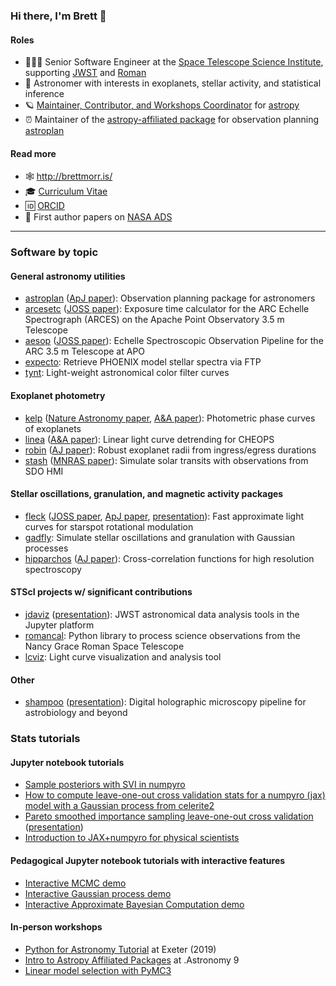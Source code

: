 ### Hi there, I'm Brett 👋

#### Roles
* 👨🏻‍💻 Senior Software Engineer at the [Space Telescope Science Institute](https://www.stsci.edu/), supporting [JWST](https://webb.nasa.gov/) and [Roman](https://roman.gsfc.nasa.gov)
* 🔭 Astronomer with interests in exoplanets, stellar activity, and statistical inference
* 🪐 [Maintainer, Contributor, and Workshops Coordinator](https://www.astropy.org/team.html) for [astropy](https://github.com/astropy/astropy)
* ⏰ Maintainer of the [astropy-affiliated package](https://www.astropy.org/affiliated/) for observation planning [astroplan](https://github.com/astropy/astroplan)

#### Read more
* 🕸 http://brettmorr.is/
* 🎓 [Curriculum Vitae](https://bmorris3.github.io/about/BrettMorrisCV.pdf)
* 🆔 [ORCID](https://orcid.org/0000-0003-2528-3409)
* 📝 First author papers on [NASA ADS](https://ui.adsabs.harvard.edu/public-libraries/0XXwPoW5Q362I-Dczvzwrg)

*** 

### Software by topic

#### General astronomy utilities
* [astroplan](https://github.com/astropy/astroplan) ([ApJ paper](https://ui.adsabs.harvard.edu/abs/2018AJ....155..128M/abstract)): Observation planning package for astronomers
* [arcesetc](https://github.com/bmorris3/arcesetc) ([JOSS paper](https://ui.adsabs.harvard.edu/abs/2019JOSS....4.1130M/abstract)): Exposure time calculator for the ARC Echelle Spectrograph (ARCES) on the Apache Point Observatory 3.5 m Telescope
* [aesop](https://github.com/bmorris3/aesop) ([JOSS paper](https://ui.adsabs.harvard.edu/abs/2018JOSS....3..854M/abstract)): Echelle Spectroscopic Observation Pipeline for the ARC 3.5 m Telescope at APO
* [expecto](https://github.com/bmorris3/expecto): Retrieve PHOENIX model stellar spectra via FTP
* [tynt](https://github.com/bmorris3/tynt): Light-weight astronomical color filter curves
  
#### Exoplanet photometry
* [kelp](https://github.com/bmorris3/kelp) ([Nature Astronomy paper](https://ui.adsabs.harvard.edu/abs/2021NatAs...5.1001H/abstract), [A&A paper](https://ui.adsabs.harvard.edu/abs/2022A%26A...660A.123M/abstract)): Photometric phase curves of exoplanets
* [linea](https://github.com/bmorris3/linea) ([A&A paper](https://ui.adsabs.harvard.edu/abs/2021A%26A...651L..12M/abstract)): Linear light curve detrending for CHEOPS
* [robin](https://github.com/bmorris3/robin) ([AJ paper](https://ui.adsabs.harvard.edu/abs/2018AJ....156...91M/abstract)): Robust exoplanet radii from ingress/egress durations
* [stash](https://astrostash.readthedocs.io/en/latest/) ([MNRAS paper](https://ui.adsabs.harvard.edu/abs/2020MNRAS.493.5489M/abstract)): Simulate solar transits with observations from SDO HMI

#### Stellar oscillations, granulation, and magnetic activity packages
* [fleck](https://github.com/bmorris3/fleck) ([JOSS paper](https://ui.adsabs.harvard.edu/abs/2020JOSS....5.2103M/abstract), [ApJ paper](https://ui.adsabs.harvard.edu/abs/2020ApJ...893...67M/abstract), [presentation](https://speakerdeck.com/brettmorris/fading-memories-of-magnetic-youths-we-heraeus-seminar-2023)): Fast approximate light curves for starspot rotational modulation
* [gadfly](https://github.com/bmorris3/gadfly): Simulate stellar oscillations and granulation with Gaussian processes
* [hipparchos](https://github.com/bmorris3/hipparchus) ([AJ paper](https://ui.adsabs.harvard.edu/abs/2020AJ....160....5M/abstract)): Cross-correlation functions for high resolution spectroscopy

#### STScI projects w/ significant contributions
* [jdaviz](https://github.com/spacetelescope/jdaviz) ([presentation](https://speakerdeck.com/brettmorris/interactive-data-visualization-and-analysis-with-jdaviz-dot-astronomy-12-2023)): JWST astronomical data analysis tools in the Jupyter platform
* [romancal](https://github.com/spacetelescope/romancal): Python library to process science observations from the Nancy Grace Roman Space Telescope
* [lcviz](https://github.com/spacetelescope/lcviz): Light curve visualization and analysis tool

#### Other
* [shampoo](https://github.com/bmorris3/shampoo) ([presentation](https://speakerdeck.com/brettmorris/shampoo-for-shamu-digital-holographic-microscopy-for-astrobiology)): Digital holographic microscopy pipeline for astrobiology and beyond

### Stats tutorials

#### Jupyter notebook tutorials

* [Sample posteriors with SVI in numpyro](https://gist.github.com/bmorris3/10a9a59352271a91873054be038aeb44)
* [How to compute leave-one-out cross validation stats for a numpyro (jax) model with a Gaussian process from celerite2](https://gist.github.com/bmorris3/0557c13584c3fe321827eca788f37d02)
* [Pareto smoothed importance sampling leave-one-out cross validation](https://gist.github.com/bmorris3/a69842ce9384966feba965eb0d726da6) ([presentation](https://speakerdeck.com/brettmorris/a-practical-introduction-to-leave-one-out-cross-validation))
* [Introduction to JAX+numpyro for physical scientists](https://github.com/bmorris3/jax-code-coffee/)

#### Pedagogical Jupyter notebook tutorials with interactive features

* [Interactive MCMC demo](https://github.com/bmorris3/mcmc_interact)
* [Interactive Gaussian process demo](https://github.com/bmorris3/gp_interact)
* [Interactive Approximate Bayesian Computation demo](https://github.com/bmorris3/abc_interact)

#### In-person workshops

* [Python for Astronomy Tutorial](https://github.com/bmorris3/python-workshop-exeter-2019) at Exeter (2019)
* [Intro to Astropy Affiliated Packages](https://github.com/bmorris3/dotastro9_astroplan_astroquery) at .Astronomy 9
* [Linear model selection with PyMC3](https://github.com/bmorris3/linear-model-selection/)
